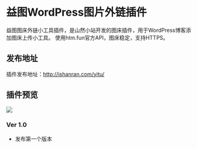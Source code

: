 # 益图WordPress图片外链插件

益图图床外链小工具插件，是山然小站开发的图床插件，用于WordPress博客添加图床上传小工具。
使用htm.fun官方API，图床稳定，支持HTTPS。

## 发布地址

插件发布地址：http://ishanran.com/yitu/

## 插件预览
![](https://www.htm.fun/image/5e804cbc8a2d1.jpg)

### Ver 1.0
* 发布第一个版本
